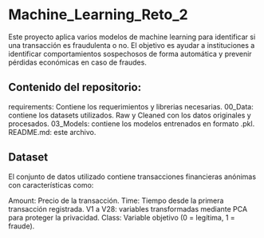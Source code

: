 # Machine_Learning_Reto_2

Este proyecto aplica varios modelos de machine learning para identificar si una transacción es fraudulenta o no. El objetivo es ayudar a instituciones a identificar comportamientos sospechosos de forma automática y prevenir pérdidas económicas en caso de fraudes.

## Contenido del repositorio:

requirements: Contiene los requerimientos y librerias necesarias.
00_Data: contiene los datasets utilizados. Raw y Cleaned con los datos originales y procesados.
03_Models: contiene los modelos entrenados en formato .pkl.
README.md: este archivo.

## Dataset
El conjunto de datos utilizado contiene transacciones financieras anónimas con características como:

Amount: Precio de la transacción.
Time: Tiempo desde la primera transacción registrada.
V1 a V28: variables transformadas mediante PCA para proteger la privacidad.
Class: Variable objetivo (0 = legítima, 1 = fraude).


